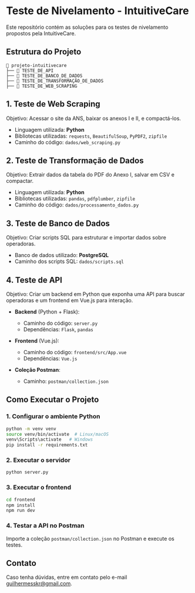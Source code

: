 # Teste de Nivelamento - IntuitiveCare

Este repositório contém as soluções para os testes de nivelamento propostos pela IntuitiveCare.

## Estrutura do Projeto

```
📂 projeto-intuitivecare
├── 📂 TESTE_DE_API               
├── 📂 TESTE_DE_BANCO_DE_DADOS           
├── 📂 TESTE_DE_TRANSFORMAÇÃO_DE_DADOS          
├── 📂 TESTE_DE_WEB_SCRAPING                 
```

## 1. Teste de Web Scraping

Objetivo: Acessar o site da ANS, baixar os anexos I e II, e compactá-los.

- Linguagem utilizada: **Python**
- Bibliotecas utilizadas: `requests`, `BeautifulSoup`, `PyPDF2`, `zipfile`
- Caminho do código: `dados/web_scraping.py`

## 2. Teste de Transformação de Dados

Objetivo: Extrair dados da tabela do PDF do Anexo I, salvar em CSV e compactar.

- Linguagem utilizada: **Python**
- Bibliotecas utilizadas: `pandas`, `pdfplumber`, `zipfile`
- Caminho do código: `dados/processamento_dados.py`

## 3. Teste de Banco de Dados

Objetivo: Criar scripts SQL para estruturar e importar dados sobre operadoras.

- Banco de dados utilizado: **PostgreSQL**
- Caminho dos scripts SQL: `dados/scripts.sql`

## 4. Teste de API

Objetivo: Criar um backend em Python que exponha uma API para buscar operadoras e um frontend em Vue.js para interação.

- **Backend** (Python + Flask):
  - Caminho do código: `server.py`
  - Dependências: `Flask`, `pandas`

- **Frontend** (Vue.js):
  - Caminho do código: `frontend/src/App.vue`
  - Dependências: `Vue.js`

- **Coleção Postman**:
  - Caminho: `postman/collection.json`

## Como Executar o Projeto

### 1. Configurar o ambiente Python

```sh
python -m venv venv
source venv/bin/activate  # Linux/macOS
venv\Scripts\activate   # Windows
pip install -r requirements.txt
```

### 2. Executar o servidor

```sh
python server.py
```

### 3. Executar o frontend

```sh
cd frontend
npm install
npm run dev
```

### 4. Testar a API no Postman

Importe a coleção `postman/collection.json` no Postman e execute os testes.

## Contato

Caso tenha dúvidas, entre em contato pelo e-mail [guilhermesskr@gmail.com](guilhermesskr@gmail.com).
